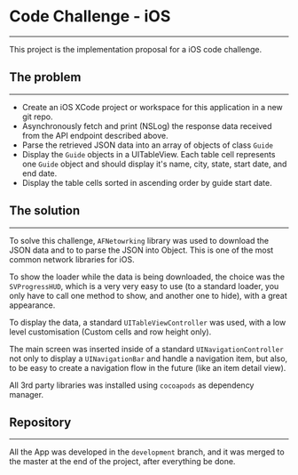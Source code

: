# Code Challenge - iOS
---
This project is the implementation proposal for a iOS code challenge.

## The problem
---
- Create an iOS XCode project or workspace for this application in a new git repo.
- Asynchronously fetch and print (NSLog) the response data received from the API endpoint described above.
- Parse the retrieved JSON data into an array of objects of class `Guide`
- Display the `Guide` objects in a UITableView. Each table cell represents one `Guide` object and should display it's name, city, state, start date, and end date.
- Display the table cells sorted in ascending order by guide start date.


## The solution
---
To solve this challenge, `AFNetowrking` library was used to download the JSON data and to to parse the JSON into Object. This is one of the most common network libraries for iOS.

To show the loader while the data is being downloaded, the choice was the `SVProgressHUD`, which is a very very easy to use (to a standard loader, you only have to call one method to show, and another one to hide), with a great appearance.

To display the data, a standard `UITableViewController` was used, with a low level customisation (Custom cells and row height only). 

The main screen was inserted inside of a standard `UINavigationController` not only to display a `UINavigationBar` and handle a navigation item, but also, to be easy to create a navigation flow in the future (like an item detail view).

All 3rd party libraries was installed using `cocoapods` as dependency manager.

## Repository
---
All the App was developed in the `development` branch, and it was merged to the master at the end of the project, after everything be done.

